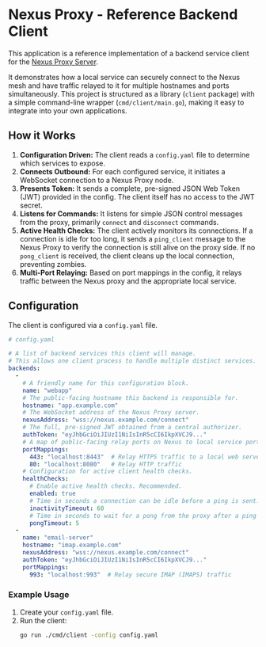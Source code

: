 # Nexus Proxy - Reference Backend Client

This application is a reference implementation of a backend service client for the [Nexus Proxy Server](https://github.com/AtDexters-Lab/nexus-proxy-server).

It demonstrates how a local service can securely connect to the Nexus mesh and have traffic relayed to it for multiple hostnames and ports simultaneously. This project is structured as a library (`client` package) with a simple command-line wrapper (`cmd/client/main.go`), making it easy to integrate into your own applications.

## How it Works

1.  **Configuration Driven:** The client reads a `config.yaml` file to determine which services to expose.
2.  **Connects Outbound:** For each configured service, it initiates a WebSocket connection to a Nexus Proxy node.
3.  **Presents Token:** It sends a complete, pre-signed JSON Web Token (JWT) provided in the config. The client itself has no access to the JWT secret.
4.  **Listens for Commands:** It listens for simple JSON control messages from the proxy, primarily `connect` and `disconnect` commands.
5.  **Active Health Checks:** The client actively monitors its connections. If a connection is idle for too long, it sends a `ping_client` message to the Nexus Proxy to verify the connection is still alive on the proxy side. If no `pong_client` is received, the client cleans up the local connection, preventing zombies.
6.  **Multi-Port Relaying:** Based on port mappings in the config, it relays traffic between the Nexus proxy and the appropriate local service.

## Configuration

The client is configured via a `config.yaml` file.

```yaml
# config.yaml

# A list of backend services this client will manage.
# This allows one client process to handle multiple distinct services.
backends:
  -
    # A friendly name for this configuration block.
    name: "webapp"
    # The public-facing hostname this backend is responsible for.
    hostname: "app.example.com"
    # The WebSocket address of the Nexus Proxy server.
    nexusAddress: "wss://nexus.example.com/connect"
    # The full, pre-signed JWT obtained from a central authorizer.
    authToken: "eyJhbGciOiJIUzI1NiIsInR5cCI6IkpXVCJ9..."
    # A map of public-facing relay ports on Nexus to local service ports.
    portMappings:
      443: "localhost:8443"  # Relay HTTPS traffic to a local web server
      80: "localhost:8080"   # Relay HTTP traffic
    # Configuration for active client health checks.
    healthChecks:
      # Enable active health checks. Recommended.
      enabled: true
      # Time in seconds a connection can be idle before a ping is sent.
      inactivityTimeout: 60
      # Time in seconds to wait for a pong from the proxy after a ping is sent.
      pongTimeout: 5
  -
    name: "email-server"
    hostname: "imap.example.com"
    nexusAddress: "wss://nexus.example.com/connect"
    authToken: "eyJhbGciOiJIUzI1NiIsInR5cCI6IkpXVCJ9..."
    portMappings:
      993: "localhost:993"  # Relay secure IMAP (IMAPS) traffic
```

### Example Usage

1.  Create your `config.yaml` file.
2.  Run the client:
    ```bash
    go run ./cmd/client -config config.yaml
    ```